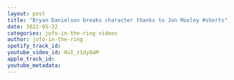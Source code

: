 ```yaml
---
layout: post
title: "Bryan Danielson breaks character thanks to Jon Moxley #shorts"
date: 2022-05-22
categories: jofo-in-the-ring videos
author: jofo-in-the-ring
spotify_track_id: 
youtube_video_id: 0uI_z1dy8aM
apple_track_id: 
youtube_metadata: 
---
```

